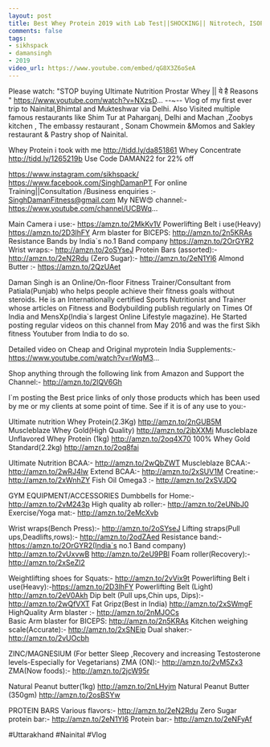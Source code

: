 ```yaml
---
layout: post
title: Best Whey Protein 2019 with Lab Test||SHOCKING|| Nitrotech, ISOPURE , ON Gold Standard, Myprotein
comments: false
tags:
- sikhspack
- damansingh
- 2019
video_url: https://www.youtube.com/embed/qG8X3Z6oSeA
---
```


Please watch: "STOP buying Ultimate Nutrition Prostar Whey || ये है Reasons " 
https://www.youtube.com/watch?v=NXzsD... --~--
Vlog of my first ever trip to Nainital,Bhimtal and Mukteshwar via Delhi.
Also Visited multiple famous restaurants like Shim Tur at Paharganj, Delhi and Machan ,Zoobys kitchen , The embassy restaurant , Sonam Chowmein &Momos and Sakley restaurant & Pastry shop of Nainital.

Whey Protein i took with me http://tidd.ly/da851861
Whey Concentrate  http://tidd.ly/1265219b
Use Code DAMAN22 for 22% off

https://www.instagram.com/sikhspack/
https://www.facebook.com/SinghDamanPT
For online Training||Consultation /Business enquiries :- SinghDamanFitness@gmail.com
My NEW😍 channel:-
https://www.youtube.com/channel/UCBWq...

Main Camera i use:-                    https://amzn.to/2MkKv1V
Powerlifting Belt i use(Heavy)   https://amzn.to/2D3lhFY
Arm blaster for BICEPS:  http://amzn.to/2n5KRAs
Resistance Bands by India`s no.1 Band company https://amzn.to/2OrGYR2
Wrist wraps:-                     http://amzn.to/2oSYseJ
Protein Bars (assorted):- http://amzn.to/2eN2Rdu
         (Zero Sugar):-    http://amzn.to/2eN1Yl6
Almond Butter :-               https://amzn.to/2QzUAet


Daman Singh is an Online/On-floor Fitness Trainer/Consultant from Patiala(Punjab) who helps people achieve their fitness goals without steroids. 
He is an Internationally certified Sports Nutritionist and Trainer whose articles on Fitness and Bodybuilding publish regularly on Times Of India and MensXp(India`s largest Online Lifestyle magazine).
He Started posting regular videos on this channel from May 2016 and was the first Sikh fitness Youtuber from India to do so.

Detailed video on Cheap and Original myprotein India Supplements:-
https://www.youtube.com/watch?v=rWqM3...


Shop anything through the following link from Amazon and Support the Channel:-
http://amzn.to/2lQV6Gh

I`m posting the Best price links of only those products which has been used by me or my clients at some point of time. See if it is of any use to you:-

Ultimate nutrition Whey Protein(2.3Kg)
http://amzn.to/2nGUB5M
Muscleblaze Whey Gold(High Quality)
http://amzn.to/2jbXXMi
Muscleblaze Unflavored Whey Protein (1kg)
http://amzn.to/2oq4X70
100% Whey Gold Standard(2.2kg)
http://amzn.to/2oq8fai

Ultimate Nutrition BCAA:- http://amzn.to/2wQbZWT
Muscleblaze BCAA:- http://amzn.to/2wRJ4lw
Extend BCAA:- http://amzn.to/2xSUV1M
Creatine:- http://amzn.to/2xWnhZY
Fish Oil Omega3 :- http://amzn.to/2xSVJDQ

GYM EQUIPMENT/ACCESSORIES
Dumbbells for Home:- http://amzn.to/2vM243p
High quality ab roller:- http://amzn.to/2eUNbJ0
Exercise/Yoga mat:- http://amzn.to/2eMcXvb

Wrist wraps(Bench Press):- http://amzn.to/2oSYseJ
Lifting straps(Pull ups,Deadlifts,rows):- http://amzn.to/2odZAed
Resistance band:- 
 https://amzn.to/2OrGYR2(India`s no.1 Band company)
http://amzn.to/2vUxvwB
http://amzn.to/2eU9PBl
Foam roller(Recovery):-  http://amzn.to/2xSeZl2

Weightlifting shoes for Squats:- http://amzn.to/2vVix9t
Powerlifting Belt i use(Heavy):-https://amzn.to/2D3lhFY
Powerlifting Belt (Light) http://amzn.to/2eV0Akh
Dip belt (Pull ups,Chin ups, Dips):- http://amzn.to/2wQfVXT
Fat Gripz(Best in India)  http://amzn.to/2xSWmgF
HighQuality Arm blaster  :- http://amzn.to/2nMJOCs  
Basic Arm blaster for BICEPS:  http://amzn.to/2n5KRAs
Kitchen weighing scale(Accurate):-  http://amzn.to/2xSNEip
Dual shaker:-  http://amzn.to/2vUOcbh

ZINC/MAGNESIUM (For better Sleep ,Recovery and increasing Testosterone levels-Especially for Vegetarians)
ZMA (ON):- http://amzn.to/2vM5Zx3
ZMA(Now foods):- http://amzn.to/2jcW95r

Natural Peanut butter(1kg) http://amzn.to/2nLHyjm
Natural Peanut Butter (350gm)  http://amzn.to/2osBSYw

PROTEIN BARS
Various flavors:- http://amzn.to/2eN2Rdu
Zero Sugar protein bar:- http://amzn.to/2eN1Yl6
Protein bar:- http://amzn.to/2eNFyAf

#Uttarakhand #Nainital #Vlog
